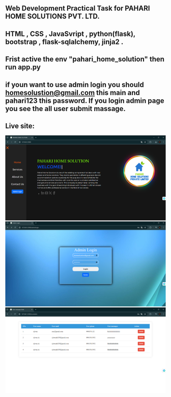 ## Web Development Practical Task for PAHARI HOME SOLUTIONS PVT. LTD.

## HTML , CSS , JavaSvript , python(flask), bootstrap , flask-sqlalchemy, jinja2 .


## Frist active the env "pahari_home_solution" then run app.py 
## if youn want to use admin login you should homesolustion@gmail.com this main and pahari123 this password. If you login admin page you see the all user submit massage.

## Live site:
<img src="static/webpic.png">
<img src="static/admin.png">
<img src="static/massage.png">